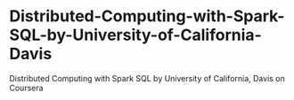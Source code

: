 # Distributed-Computing-with-Spark-SQL-by-University-of-California-Davis
Distributed Computing with Spark SQL by University of California, Davis on Coursera

